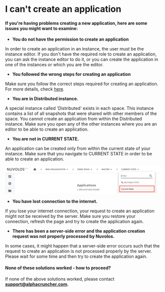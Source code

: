 # I can't create an application

#### If you're having problems creating a new application, here are some issues you might want to examine:

* **You do not have the permission to create an application**

In order to create an application in an instance, the user must be the instance editor. If you don't have the required role to create an application, you can ask the instance editor to do it, or you can create the application in one of the instances or which you are the editor.

* **You followed the wrong steps for creating an application**

Make sure you follow the correct steps required for creating an application. For more details, check [here](../../actions/instance-management/create-an-application.md).

* **You are in Distributed instance.**

A special instance called 'Distributed' exists in each space. This instance contains a list of all snapshots that were shared with other members of the space. You cannot create an application from within the Distributed instance. Make sure you open any of the other instances where you are an editor to be able to create an application.

* **You are not in CURRENT STATE.**

An application can be created only from within the current state of your instance. Make sure that you navigate to CURRENT STATE in order to be able to create an application.

![](../../.gitbook/assets/screen-shot-2020-06-11-at-9.25.56-am%20%282%29.png)

* **You have lost connection to the internet.**

If you lose your internet connection, your request to create an application might not be received by the server. Make sure you restore your connection, refresh the page and try to create the application again.

* **There has been a server-side error and the application creation request was not properly processed by Nuvolos.**

In some cases, it might happen that a server-side error occurs such that the request to create an application is not processed properly by the server. Please wait for some time and then try to create the application again.

####  None of these solutions worked - how to proceed?

If none of the above solutions worked, please contact **support@alphacruncher.com.**

